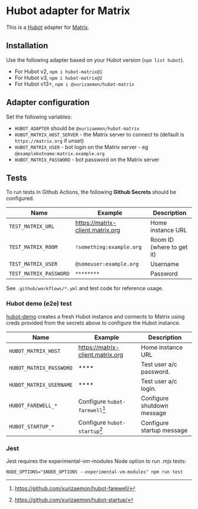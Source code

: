 # Hubot adapter for Matrix

This is a [Hubot](https://hubot.github.com) adapter for [Matrix](https://matrix.org/).

## Installation

Use the following adapter based on your Hubot version (`npm list hubot`).

* For Hubot v2, `npm i hubot-matrix@1`
* For Hubot v3, `npm i hubot-matrix@2`
* For Hubot v13+, `npm i @xurizaemon/hubot-matrix`

## Adapter configuration

Set the following variables:

* `HUBOT_ADAPTER` should be `@xurizaemon/hubot-matrix`
* `HUBOT_MATRIX_HOST_SERVER` - the Matrix server to connect to (default is `https://matrix.org` if unset)
* `HUBOT_MATRIX_USER` - bot login on the Matrix server - eg `@examplebotname:matrix.example.org`
* `HUBOT_MATRIX_PASSWORD` - bot password on the Matrix server

## Tests

To run tests in Github Actions, the following **Github Secrets** should be configured.

| Name                   | Example                          | Description               |
|------------------------|----------------------------------|---------------------------|
| `TEST_MATRIX_URL`      | https://matrix-client.matrix.org | Home instance URL         |
| `TEST_MATRIX_ROOM`     | `!something:example.org`         | Room ID (where to get it) |
| `TEST_MATRIX_USER`     | `@someuser:example.org`          | Username                  |
| `TEST_MATRIX_PASSWORD` | `********`                       | Password                  |

See `.github/workflows/*.yml` and test code for reference usage.

### Hubot demo (e2e) test

[hubot-demo](.github/workflows/hubot-demo.yml) creates a fresh Hubot instance and connects to Matrix 
using creds provided from the secrets above to configure the Hubot instance.

| Name                    | Example                          | Description                |
|-------------------------|----------------------------------|----------------------------|
| `HUBOT_MATRIX_HOST`     | https://matrix-client.matrix.org | Home instance URL          |
| `HUBOT_MATRIX_PASSWORD` | ****                             | Test user a/c password.    |
| `HUBOT_MATRIX_USERNAME` | ****                             | Test user a/c login.       |
| `HUBOT_FAREWELL_*`      | Configure `hubot-farewell`[^1]   | Configure shutdown message |
| `HUBOT_STARTUP_*`       | Configure `hubot-startup`[^2]    | Configure startup message  |

### Jest
Jest requires the experimental-vm-modules Node option to run .mjs tests:

```shell
NODE_OPTIONS="$NODE_OPTIONS --experimental-vm-modules" npm run test
```

[^1]: https://github.com/xurizaemon/hubot-farewell/

[^2]: https://github.com/xurizaemon/hubot-startup/
